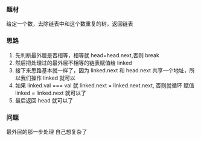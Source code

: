 ### 题材
给定一个数，去除链表中和这个数重复的树，返回链表

### 思路
1. 先判断最外层是否相等，相等就 head=head.next,否则 break
2. 然后把处理过的最外层不相等的链表赋值给 linked
3. 接下来思路基本就一样了，因为 linked.next 和 head.next 共享一个地址，所以我们操作 linked 就可以
4. 如果 linked.val === val 就 linked.next = linked.next.next, 否则就循环 赋值 linked = linked.next 就可以了
5. 最后返回 head 就可以了

### 问题

最外层的那一步处理  自己想复杂了